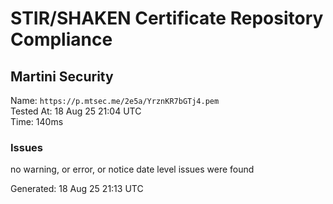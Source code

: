 # STIR/SHAKEN Certificate Repository Compliance

## Martini Security

Name: `https://p.mtsec.me/2e5a/YrznKR7bGTj4.pem`\
Tested At: 18 Aug 25 21:04 UTC\
Time: 140ms

### Issues

no warning, or error, or notice date level issues were found

Generated: 18 Aug 25 21:13 UTC